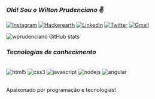 
### <em>Olá! Sou o Wilton Prudenciano </em>✌

[![Instagram](https://img.shields.io/badge/Instagram-E4405F?style=for-the-badge&logo=instagram&logoColor=white)](https://instagram.com/wilton_prudenciano)
[![Hackerearth](https://img.shields.io/badge/HackerEarth-%232C3454.svg?&style=for-the-badge&logo=HackerEarth&logoColor=Blue)](https://www.hackerearth.com/@dev_prude)
[![Linkedin](https://img.shields.io/badge/LinkedIn-0077B5?style=for-the-badge&logo=linkedin&logoColor=white)](https://www.linkedin.com/in/wprudenciano/)
[![Twitter](https://img.shields.io/badge/Twitter-1DA1F2?style=for-the-badge&logo=twitter&logoColor=white)](https://twitter.com/Dev_Prudenciano)
[![Gmail](https://img.shields.io/badge/Gmail-D14836?style=for-the-badge&logo=gmail&logoColor=white)](https://mail.google.com/wprudenciano)

![wprudenciano GitHub stats](https://github-readme-stats.vercel.app/api?username=wprudenciano&show_icons=true&theme=dracula)

### <em>Tecnologias de conhecimento</em><br/>

<div style="display: inline_block"><br/>
  <img align="center" alt="html5" src="https://img.shields.io/badge/HTML5-E34F26?style=for-the-badge&logo=html5&logoColor=white" />
  <img align="center" alt="css3" src="https://img.shields.io/badge/CSS3-1572B6?style=for-the-badge&logo=css3&logoColor=white" />
  <img align="center" alt="javascript" src="https://img.shields.io/badge/JavaScript-323330?style=for-the-badge&logo=javascript&logoColor=F7DF1E" />
  <img align="center" alt="nodejs" src="https://img.shields.io/badge/Node.js-43853D?style=for-the-badge&logo=node.js&logoColor=white" />
  <img align="center" alt="angular" src="https://img.shields.io/badge/Angular-DD0031?style=for-the-badge&logo=angular&logoColor=white" />
</div><br/>

Apaixonado por programação e tecnologias!
